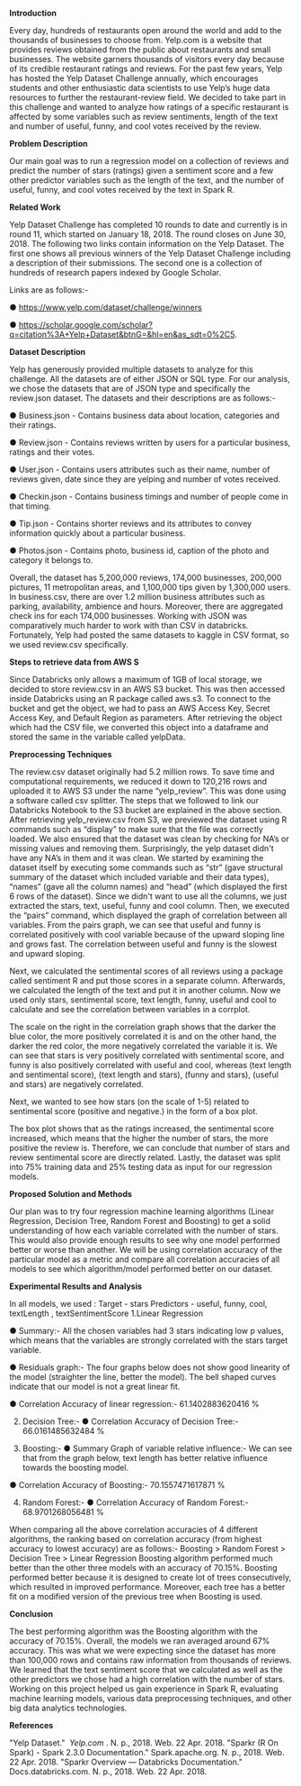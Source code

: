 **Introduction**

Every day, hundreds of restaurants open around the world and add to the thousands of businesses
to choose from. Yelp.com is a website that provides reviews obtained from the public about
restaurants and small businesses. The website garners thousands of visitors every day because of
its credible restaurant ratings and reviews. For the past few years, Yelp has hosted the Yelp
Dataset Challenge annually, which encourages students and other enthusiastic data scientists to
use Yelp’s huge data resources to further the restaurant-review field. We decided to take part in
this challenge and wanted to analyze how ratings of a specific restaurant is affected by some
variables such as review sentiments, length of the text and number of useful, funny, and cool
votes received by the review.

**Problem Description**

Our main goal was to run a regression model on a collection of reviews and predict the number
of stars (ratings) given a sentiment score and a few other predictor variables such as the length of
the text, and the number of useful, funny, and cool votes received by the text in Spark R.

**Related Work**

Yelp Dataset Challenge has completed 10 rounds to date and currently is in round 11, which
started on January 18, 2018. The round closes on June 30, 2018. The following two links contain
information on the Yelp Dataset. The first one shows all previous winners of the Yelp Dataset
Challenge including a description of their submissions. The second one is a collection of
hundreds of research papers indexed by Google Scholar.

Links are as follows:-

● https://www.yelp.com/dataset/challenge/winners

● https://scholar.google.com/scholar?q=citation%3A+Yelp+Dataset&btnG=&hl=en&as_sdt=0%2C5.

**Dataset Description**

Yelp has generously provided multiple datasets to analyze for this challenge. All the datasets are
of either JSON or SQL type. For our analysis, we chose the datasets that are of JSON type and
specifically the review.json dataset. The datasets and their descriptions are as follows:-

● Business.json - Contains business data about location, categories and their ratings.

● Review.json - Contains reviews written by users for a particular business, ratings and
their votes.

● User.json - Contains users attributes such as their name, number of reviews given, date
since they are yelping and number of votes received.

● Checkin.json - Contains business timings and number of people come in that timing.

● Tip.json - Contains shorter reviews and its attributes to convey information quickly
about a particular business.

● Photos.json - Contains photo, business id, caption of the photo and category it belongs to.

Overall, the dataset has 5,200,000 reviews, 174,000 businesses, 200,000 pictures, 11
metropolitan areas, and 1,100,000 tips given by 1,300,000 users. In business.csv, there are over
1.2 million business attributes such as parking, availability, ambience and hours. Moreover, there
are aggregated check ins for each 174,000 businesses.
Working with JSON was comparatively much harder to work with than CSV in databricks.
Fortunately, Yelp had posted the same datasets to kaggle in CSV format, so we used review.csv
specifically.

**Steps to retrieve data from AWS S**

Since Databricks only allows a maximum of 1GB of local storage, we decided to store
review.csv in an AWS S3 bucket. This was then accessed inside Databricks using an R package
called aws.s3. To connect to the bucket and get the object, we had to pass an AWS Access Key,
Secret Access Key, and Default Region as parameters. After retrieving the object which had the
CSV file, we converted this object into a dataframe and stored the same in the variable called
yelpData.

**Preprocessing Techniques**

The review.csv dataset originally had 5.2 million rows. To save time and computational
requirements, we reduced it down to 120,216 rows and uploaded it to AWS S3 under the name
“yelp_review”. This was done using a software called csv splitter. The steps that we followed to
link our Databricks Notebook to the S3 bucket are explained in the above section. After
retrieving yelp_review.csv from S3, we previewed the dataset using R commands such as
“display” to make sure that the file was correctly loaded. We also ensured that the dataset was
clean by checking for NA’s or missing values and removing them. Surprisingly, the yelp dataset
didn't have any NA’s in them and it was clean. We started by examining the dataset itself by
executing some commands such as “str” (gave structural summary of the dataset which included
variable and their data types), “names” (gave all the column names) and “head” (which displayed
the first 6 rows of the dataset). Since we didn't want to use all the columns, we just extracted the
stars, text, useful, funny and cool column.
Then, we executed the “pairs” command, which displayed the graph of correlation between all
variables. From the pairs graph, we can see that useful and funny is correlated positively with cool
variable because of the upward sloping line and grows fast. The correlation between useful and
funny is the slowest and upward sloping.

Next, we calculated the sentimental scores of all reviews using a package called sentiment R and
put those scores in a separate column. Afterwards, we calculated the length of the text and put it
in another column. Now we used only stars, sentimental score, text length, funny, useful and cool
to calculate and see the correlation between variables in a corrplot.

The scale on the right in the correlation graph shows that the darker the blue color, the
more positively correlated it is and on the other hand, the darker the red color, the more
negatively correlated the variable it is. We can see that stars is very positively correlated with
sentimental score, and funny is also positively correlated with useful and cool, whereas (text
length and sentimental score), (text length and stars), (funny and stars), (useful and stars) are
negatively correlated.


Next, we wanted to see how stars (on the scale of 1-5) related to sentimental score (positive and
negative.) in the form of a box plot.

The box plot shows that as the ratings increased, the sentimental score increased, which
means that the higher the number of stars, the more positive the review is. Therefore, we can
conclude that number of stars and review sentimental score are directly related.
Lastly, the dataset was split into 75% training data and 25% testing data as input for our
regression models.

**Proposed Solution and Methods**

Our plan was to try four regression machine learning algorithms (Linear Regression, Decision
Tree, Random Forest and Boosting) to get a solid understanding of how each variable correlated
with the number of stars. This would also provide enough results to see why one model
performed better or worse than another. We will be using correlation accuracy of the particular
model as a metric and compare all correlation accuracies of all models to see which
algorithm/model performed better on our dataset.

**Experimental Results and Analysis**

In all models, we used :
Target - stars
Predictors - useful, funny, cool, textLength , textSentimentScore
1.Linear Regression

● Summary:- All the chosen variables had 3 stars indicating low p values, which means that
the variables are strongly correlated with the stars target variable.

● Residuals graph:- The four graphs below does not show good linearity of the model
(straighter the line, better the model). The bell shaped curves indicate that our model is
not a great linear fit.

● Correlation Accuracy of linear regression:- 61.1402883620416 %

2. Decision Tree:-
    ● Correlation Accuracy of Decision Tree:- 66.0161485632484 %

3. Boosting:-
    ● Summary Graph of variable relative influence:- We can see that from the graph below,
       text length has better relative influence towards the boosting model.

● Correlation Accuracy of Boosting:- 70.1557471617871 %

4. Random Forest:-
    ● Correlation Accuracy of Random Forest:- 68.9701268056481 %
    
When comparing all the above correlation accuracies of 4 different algorithms, the ranking based
on correlation accuracy (from highest accuracy to lowest accuracy) are as follows:-
    Boosting > Random Forest > Decision Tree > Linear Regression
Boosting algorithm performed much better than the other three models with an accuracy of
70.15%. Boosting performed better because it is designed to create lot of trees consecutively,
which resulted in improved performance. Moreover, each tree has a better fit on a modified
version of the previous tree when Boosting is used.

**Conclusion**

The best performing algorithm was the Boosting algorithm with the accuracy of 70.15%.
Overall, the models we ran averaged around 67% accuracy. This was what we were expecting
since the dataset has more than 100,000 rows and contains raw information from thousands of
reviews. We learned that the text sentiment score that we calculated as well as the other
predictors we chose had a high correlation with the number of stars. Working on this project
helped us gain experience in Spark R, evaluating machine learning models, various data
preprocessing techniques, and other big data analytics technologies.


**References**

"Yelp Dataset." ​ _Yelp.com_ ​. N. p., 2018. Web. 22 Apr. 2018.
"Sparkr (R On Spark) - Spark 2.3.0 Documentation." Spark.apache.org. N. p., 2018. Web. 22 Apr.
2018.
"Sparkr Overview — Databricks Documentation." Docs.databricks.com. N. p., 2018. Web. 22 Apr.
2018.


